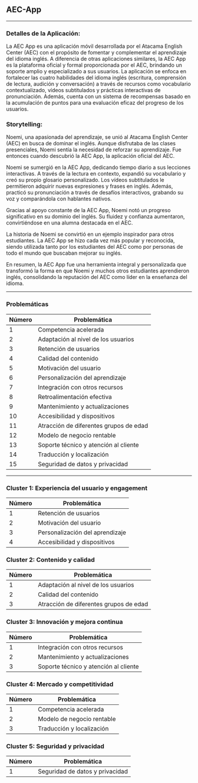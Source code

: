 ## AEC-App
__________

### Detalles de la Aplicación:


La AEC App es una aplicación móvil desarrollada por el Atacama English Center (AEC) con el propósito de fomentar y complementar el aprendizaje del idioma inglés. A diferencia de otras aplicaciones similares, la AEC App es la plataforma oficial y formal proporcionada por el AEC, brindando un soporte amplio y especializado a sus usuarios. La aplicación se enfoca en fortalecer las cuatro habilidades del idioma inglés (escritura, comprensión de lectura, audición y conversación) a través de recursos como vocabulario contextualizado, vídeos subtitulados y prácticas interactivas de pronunciación. Además, cuenta con un sistema de recompensas basado en la acumulación de puntos para una evaluación eficaz del progreso de los usuarios.

### Storytelling:

Noemi, una apasionada del aprendizaje, se unió al Atacama English Center (AEC) en busca de dominar el inglés. Aunque disfrutaba de las clases presenciales, Noemi sentía la necesidad de reforzar su aprendizaje. Fue entonces cuando descubrió la AEC App, la aplicación oficial del AEC.

Noemi se sumergió en la AEC App, dedicando tiempo diario a sus lecciones interactivas. A través de la lectura en contexto, expandió su vocabulario y creó su propio glosario personalizado. Los vídeos subtitulados le permitieron adquirir nuevas expresiones y frases en inglés. Además, practicó su pronunciación a través de desafíos interactivos, grabando su voz y comparándola con hablantes nativos.

Gracias al apoyo constante de la AEC App, Noemi notó un progreso significativo en su dominio del inglés. Su fluidez y confianza aumentaron, convirtiéndose en una alumna destacada en el AEC.

La historia de Noemi se convirtió en un ejemplo inspirador para otros estudiantes. La AEC App se hizo cada vez más popular y reconocida, siendo utilizada tanto por los estudiantes del AEC como por personas de todo el mundo que buscaban mejorar su inglés.

En resumen, la AEC App fue una herramienta integral y personalizada que transformó la forma en que Noemi y muchos otros estudiantes aprendieron inglés, consolidando la reputación del AEC como líder en la enseñanza del idioma.

_____

### Problemáticas

| Número | Problemática |
|--------|--------------|
| 1      | Competencia acelerada |
| 2      | Adaptación al nivel de los usuarios |
| 3      | Retención de usuarios |
| 4      | Calidad del contenido |
| 5      | Motivación del usuario |
| 6      | Personalización del aprendizaje |
| 7      | Integración con otros recursos |
| 8      | Retroalimentación efectiva |
| 9      | Mantenimiento y actualizaciones |
| 10     | Accesibilidad y dispositivos |
| 11     | Atracción de diferentes grupos de edad |
| 12     | Modelo de negocio rentable |
| 13     | Soporte técnico y atención al cliente |
| 14     | Traducción y localización |
| 15     | Seguridad de datos y privacidad |

---

### Cluster 1: Experiencia del usuario y engagement

| Número | Problemática |
|--------|--------------|
| 1      | Retención de usuarios |
| 2      | Motivación del usuario |
| 3      | Personalización del aprendizaje |
| 4      | Accesibilidad y dispositivos |

### Cluster 2: Contenido y calidad

| Número | Problemática |
|--------|--------------|
| 1      | Adaptación al nivel de los usuarios |
| 2      | Calidad del contenido |
| 3      | Atracción de diferentes grupos de edad |

### Cluster 3: Innovación y mejora continua

| Número | Problemática |
|--------|--------------|
| 1      | Integración con otros recursos |
| 2      | Mantenimiento y actualizaciones |
| 3      | Soporte técnico y atención al cliente |

### Cluster 4: Mercado y competitividad

| Número | Problemática |
|--------|--------------|
| 1      | Competencia acelerada |
| 2      | Modelo de negocio rentable |
| 3      | Traducción y localización |

### Cluster 5: Seguridad y privacidad

| Número | Problemática |
|--------|--------------|
| 1      | Seguridad de datos y privacidad |

